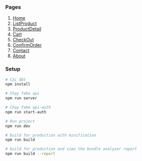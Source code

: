 ### Pages

1. [Home](http://anon.wp1.zootemplate.com/home-food/)
2. [ListProduct](http://anon.wp1.zootemplate.com/shop/?sidebar=left)
3. [ProductDetail](http://anon.wp1.zootemplate.com/product/35mm-moonphase-watch/)
4. [Cart](http://anon.wp1.zootemplate.com/cart/)
5. [CheckOut](http://anon.wp1.zootemplate.com/checkout/)
6. [ConfirmOrder](http://anon.wp1.zootemplate.com/checkout/order-received/1705/?key=wc_order_jbRi44A5wHVWP)
7. [Contact](http://anon.wp1.zootemplate.com/contact/)
8. [About](http://anon.wp1.zootemplate.com/about/)

### Setup

```bash
# Cài đặt
npm install

# Chạy fake api
npm run server

# Chạy fake api-auth
npm run start-auth

# Run project
npm run dev

# build for production with minification
npm run build

# build for production and view the bundle analyzer report
npm run build --report
```
